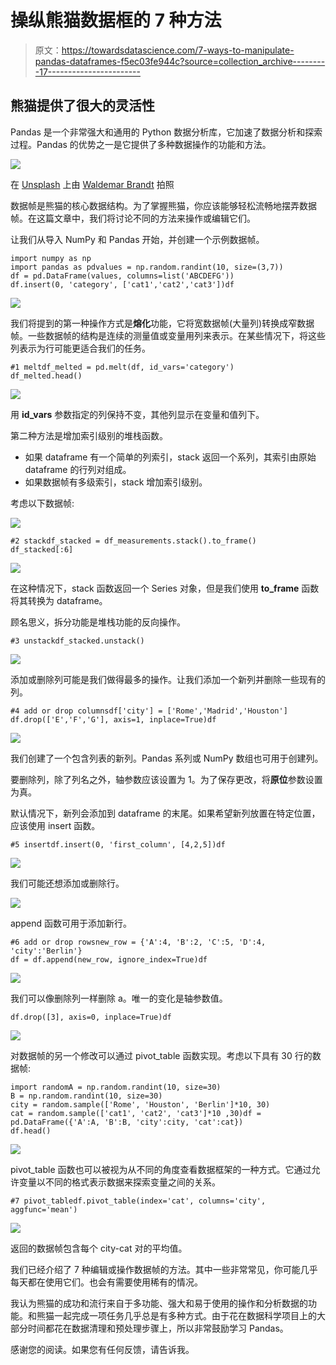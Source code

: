 # 操纵熊猫数据框的 7 种方法

> 原文：<https://towardsdatascience.com/7-ways-to-manipulate-pandas-dataframes-f5ec03fe944c?source=collection_archive---------17----------------------->

## 熊猫提供了很大的灵活性

Pandas 是一个非常强大和通用的 Python 数据分析库，它加速了数据分析和探索过程。Pandas 的优势之一是它提供了多种数据操作的功能和方法。

![](img/5330de37bb05ae4c08c935f8b190826b.png)

在 [Unsplash](https://unsplash.com/s/photos/seven?utm_source=unsplash&utm_medium=referral&utm_content=creditCopyText) 上由 [Waldemar Brandt](https://unsplash.com/@waldemarbrandt67w?utm_source=unsplash&utm_medium=referral&utm_content=creditCopyText) 拍照

数据帧是熊猫的核心数据结构。为了掌握熊猫，你应该能够轻松流畅地摆弄数据帧。在这篇文章中，我们将讨论不同的方法来操作或编辑它们。

让我们从导入 NumPy 和 Pandas 开始，并创建一个示例数据帧。

```
import numpy as np
import pandas as pdvalues = np.random.randint(10, size=(3,7))
df = pd.DataFrame(values, columns=list('ABCDEFG'))
df.insert(0, 'category', ['cat1','cat2','cat3'])df
```

![](img/be43be7ad95179b8edd12f90d5ec5ed6.png)

我们将提到的第一种操作方式是**熔化**功能，它将宽数据帧(大量列)转换成窄数据帧。一些数据帧的结构是连续的测量值或变量用列来表示。在某些情况下，将这些列表示为行可能更适合我们的任务。

```
#1 meltdf_melted = pd.melt(df, id_vars='category')
df_melted.head()
```

![](img/dc7d351da73092ad92ffccdec55abae5.png)

用 **id_vars** 参数指定的列保持不变，其他列显示在变量和值列下。

第二种方法是增加索引级别的堆栈函数。

*   如果 dataframe 有一个简单的列索引，stack 返回一个系列，其索引由原始 dataframe 的行列对组成。
*   如果数据帧有多级索引，stack 增加索引级别。

考虑以下数据帧:

![](img/e0eee1e5d4a691730a2c3cfdd31e884d.png)

```
#2 stackdf_stacked = df_measurements.stack().to_frame()
df_stacked[:6]
```

![](img/0402b268350aad629c8b1c53d96c663b.png)

在这种情况下，stack 函数返回一个 Series 对象，但是我们使用 **to_frame** 函数将其转换为 dataframe。

顾名思义，拆分功能是堆栈功能的反向操作。

```
#3 unstackdf_stacked.unstack()
```

![](img/09adcaa1fe99ea272c98d1c431548c96.png)

添加或删除列可能是我们做得最多的操作。让我们添加一个新列并删除一些现有的列。

```
#4 add or drop columnsdf['city'] = ['Rome','Madrid','Houston']
df.drop(['E','F','G'], axis=1, inplace=True)df
```

![](img/982df185decbaddf820d24a0c1db2b58.png)

我们创建了一个包含列表的新列。Pandas 系列或 NumPy 数组也可用于创建列。

要删除列，除了列名之外，轴参数应该设置为 1。为了保存更改，将**原位**参数设置为真。

默认情况下，新列会添加到 dataframe 的末尾。如果希望新列放置在特定位置，应该使用 insert 函数。

```
#5 insertdf.insert(0, 'first_column', [4,2,5])df
```

![](img/755980467f7d626c980e22b19dbe3ca7.png)

我们可能还想添加或删除行。

![](img/0365ae7d7cf3201572543ffb45bf3969.png)

append 函数可用于添加新行。

```
#6 add or drop rowsnew_row = {'A':4, 'B':2, 'C':5, 'D':4, 'city':'Berlin'}
df = df.append(new_row, ignore_index=True)df
```

![](img/8956946113e2252a117f0202e12b3553.png)

我们可以像删除列一样删除 a。唯一的变化是轴参数值。

```
df.drop([3], axis=0, inplace=True)df
```

![](img/cc5b081815d10b818621da4e91203bd4.png)

对数据帧的另一个修改可以通过 pivot_table 函数实现。考虑以下具有 30 行的数据帧:

```
import randomA = np.random.randint(10, size=30)
B = np.random.randint(10, size=30)
city = random.sample(['Rome', 'Houston', 'Berlin']*10, 30)
cat = random.sample(['cat1', 'cat2', 'cat3']*10 ,30)df = pd.DataFrame({'A':A, 'B':B, 'city':city, 'cat':cat})
df.head()
```

![](img/6de83fd2b1015e9f40172ce93039cb05.png)

pivot_table 函数也可以被视为从不同的角度查看数据框架的一种方式。它通过允许变量以不同的格式表示数据来探索变量之间的关系。

```
#7 pivot_tabledf.pivot_table(index='cat', columns='city', aggfunc='mean')
```

![](img/d2f0ab03fdd5addf154f2340e5ec0545.png)

返回的数据帧包含每个 city-cat 对的平均值。

我们已经介绍了 7 种编辑或操作数据帧的方法。其中一些非常常见，你可能几乎每天都在使用它们。也会有需要使用稀有的情况。

我认为熊猫的成功和流行来自于多功能、强大和易于使用的操作和分析数据的功能。和熊猫一起完成一项任务几乎总是有多种方式。由于花在数据科学项目上的大部分时间都花在数据清理和预处理步骤上，所以非常鼓励学习 Pandas。

感谢您的阅读。如果您有任何反馈，请告诉我。